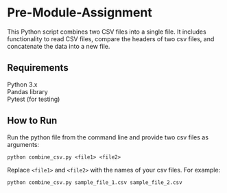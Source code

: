 # Pre-Module-Assignment
This Python script combines two CSV files into a single file. It includes functionality to read CSV files, compare the headers of two csv files, and concatenate the data into a new file.

## Requirements
Python 3.x  
Pandas library  
Pytest (for testing)  

## How to Run
Run the python file from the command line and provide two csv files as arguments: 
  
```python combine_csv.py <file1> <file2>```  
  
Replace ```<file1>``` and  ```<file2>``` with the names of your csv files. For example:  
  
```python combine_csv.py sample_file_1.csv sample_file_2.csv```

